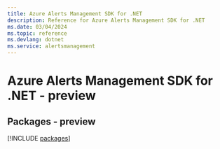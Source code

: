 ```yaml
---
title: Azure Alerts Management SDK for .NET
description: Reference for Azure Alerts Management SDK for .NET
ms.date: 03/04/2024
ms.topic: reference
ms.devlang: dotnet
ms.service: alertsmanagement
---
```

# Azure Alerts Management SDK for .NET - preview
## Packages - preview
[!INCLUDE [packages](alerts-management-index.md)]